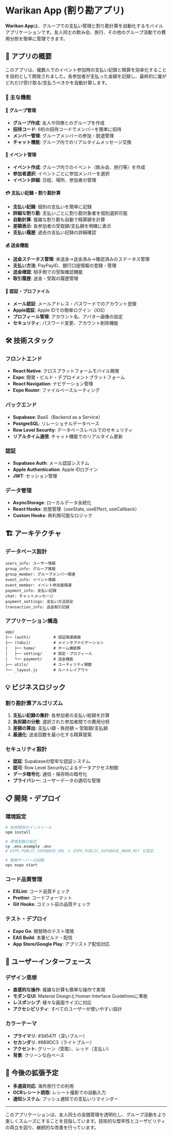 # Warikan App (割り勘アプリ)  

**Warikan App**は、グループでの支払い管理と割り勘計算を自動化するモバイルアプリケーションです。友人同士の飲み会、旅行、その他のグループ活動での費用分担を簡単に管理できます。

## 📱 アプリの概要

このアプリは、複数人でのイベント参加時の支払い記録と精算を効率化することを目的として開発されました。各参加者が支払った金額を記録し、最終的に誰がどれだけ受け取る/支払うべきかを自動計算します。

### 🎯 主な機能

#### 👥 グループ管理

- **グループ作成**: 友人や同僚とのグループを作成
- **招待コード**: 6桁の招待コードでメンバーを簡単に招待
- **メンバー管理**: グループメンバーの参加・脱退管理
- **チャット機能**: グループ内でのリアルタイムメッセージ交換

#### 📅 イベント管理

- **イベント作成**: グループ内でのイベント（飲み会、旅行等）を作成
- **参加者選択**: イベントごとに参加メンバーを選択
- **イベント詳細**: 日程、場所、参加者の管理

#### 💳 支払い記録・割り勘計算

- **支払い記録**: 個別の支払いを簡単に記録
- **詳細な割り勘**: 支払いごとに割り勘対象者を個別選択可能
- **自動計算**: 複雑な割り勘も自動で精算額を計算
- **差額表示**: 各参加者の受取額/支払額を明確に表示
- **支払い履歴**: 過去の支払い記録の詳細確認

#### 💰 送金機能

- **送金ステータス管理**: 未送金→送金済み→確認済みのステータス管理
- **支払い方法**: PayPayID、銀行口座情報の登録・管理
- **送金確認**: 相手側での受取確認機能
- **取引履歴**: 送金・受取の履歴管理

#### 🔐 認証・プロファイル

- **メール認証**: メールアドレス・パスワードでのアカウント登録
- **Apple認証**: Apple IDでの簡単ログイン（iOS）
- **プロフィール管理**: アカウント名、アバター画像の設定
- **セキュリティ**: パスワード変更、アカウント削除機能

## 🛠 技術スタック

### フロントエンド

- **React Native**: クロスプラットフォームモバイル開発
- **Expo**: 開発・ビルド・デプロイメントプラットフォーム
- **React Navigation**: ナビゲーション管理
- **Expo Router**: ファイルベースルーティング

### バックエンド

- **Supabase**: BaaS（Backend as a Service）
- **PostgreSQL**: リレーショナルデータベース
- **Row Level Security**: データベースレベルでのセキュリティ
- **リアルタイム通信**: チャット機能でのリアルタイム更新

### 認証

- **Supabase Auth**: メール認証システム
- **Apple Authentication**: Apple IDログイン
- **JWT**: セッション管理

### データ管理

- **AsyncStorage**: ローカルデータ永続化
- **React Hooks**: 状態管理（useState, useEffect, useCallback）
- **Custom Hooks**: 再利用可能なロジック

## 🏗 アーキテクチャ

### データベース設計

```
users_info: ユーザー情報
group_info: グループ情報
group_member: グループメンバー関連
event_info: イベント情報
event_member: イベント参加者関連
payment_info: 支払い記録
chat: チャットメッセージ
payment_settings: 支払い方法設定
transaction_info: 送金取引記録
```

### アプリケーション構造

```
app/
├── (auth)/          # 認証関連画面
├── (tabs)/          # メインタブナビゲーション
│   ├── home/        # ホーム機能群
│   ├── setting/     # 設定・プロフィール
│   └── payment/     # 送金機能
├── utils/           # ユーティリティ関数
└── _layout.js       # ルートレイアウト
```

## 💡 ビジネスロジック

### 割り勘計算アルゴリズム

1. **支払い記録の集計**: 各参加者の支払い総額を計算
2. **負担額の分散**: 選択された参加者間での費用分担
3. **差額の算出**: 支払い額 - 負担額 = 受取額/支払額
4. **最適化**: 送金回数を最小化する精算提案

### セキュリティ設計

- **認証**: Supabaseの堅牢な認証システム
- **認可**: Row Level Securityによるデータアクセス制御
- **データ暗号化**: 通信・保存時の暗号化
- **プライバシー**: ユーザーデータの適切な管理

## 📋 開発・デプロイ

### 環境設定

```bash
# 依存関係のインストール
npm install

# 環境変数の設定
cp .env.example .env
# EXPO_PUBLIC_SUPABASE_URL と EXPO_PUBLIC_SUPABASE_ANON_KEY を設定

# 開発サーバーの起動
npx expo start
```

### コード品質管理

- **ESLint**: コード品質チェック
- **Prettier**: コードフォーマット
- **Git Hooks**: コミット前の品質チェック

### テスト・デプロイ

- **Expo Go**: 開発時のテスト環境
- **EAS Build**: 本番ビルド・配信
- **App Store/Google Play**: アプリストア配信対応

## 🎨 ユーザーインターフェース

### デザイン思想

- **直感的な操作**: 複雑な計算も簡単な操作で実現
- **モダンなUI**: Material DesignとHuman Interface Guidelinesに準拠
- **レスポンシブ**: 様々な画面サイズに対応
- **アクセシビリティ**: すべてのユーザーが使いやすい設計

### カラーテーマ

- **プライマリ**: #3d547f（深いブルー）
- **セカンダリ**: #8B9DC3（ライトブルー）
- **アクセント**: グリーン（受取）、レッド（支払い）
- **背景**: クリーンな白ベース

## 🚀 今後の拡張予定

- **多通貨対応**: 海外旅行での利用
- **OCRレシート読取**: レシート撮影での自動入力
- **通知システム**: プッシュ通知での支払いリマインダー


---

このアプリケーションは、友人同士の金銭管理を透明化し、グループ活動をより楽しくスムーズにすることを目指しています。技術的な堅牢性とユーザビリティの両立を図り、継続的な改善を行っています。
